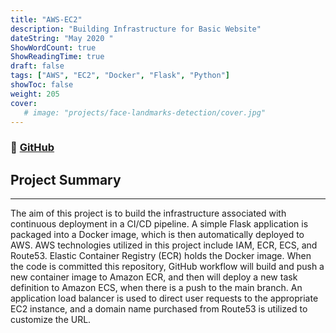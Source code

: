```yaml
---
title: "AWS-EC2"
description: "Building Infrastructure for Basic Website"
dateString: "May 2020 "
ShowWordCount: true
ShowReadingTime: true
draft: false
tags: ["AWS", "EC2", "Docker", "Flask", "Python"]
showToc: false
weight: 205
cover:
   # image: "projects/face-landmarks-detection/cover.jpg"
--- 
```

### 🔗 [GitHub](https://github.com/gabrielaliera/AWS-ECS-EC2-Flask)

## Project Summary
***
The aim of this project is to build the infrastructure associated with continuous deployment in a CI/CD pipeline. A simple Flask application is packaged into a Docker image, which is then automatically deployed to AWS. AWS technologies utilized in this project include IAM, ECR, ECS, and Route53. Elastic Container Registry (ECR) holds the Docker image. When the code is committed this repository, GitHub workflow will build and push a new container image to Amazon ECR, and then will deploy a new task definition to Amazon ECS, when there is a push to the main branch. An application load balancer is used to direct user requests to the appropriate EC2 instance, and a domain name purchased from Route53 is utilized to customize the URL.
